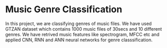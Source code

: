 # Music Genre Classification
 
In this project, we are classifying genres of music files. We have used GTZAN dataset which contains 1000 music files of 30secs and 10 different genres. We have retrived music features like spectrogram, MFCC etc and applied CNN, RNN and ANN neural networks for genre classsification.
